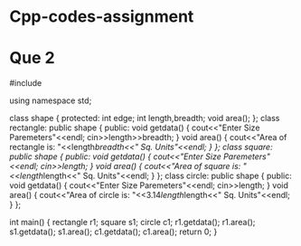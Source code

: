 # Cpp-codes-assignment
# Que 2

#include <iostream>

using namespace std;

class shape
{
    protected:
    int edge;
    int length,breadth;
    void area();
};
class rectangle: public shape
{
    public:
    void getdata()
    {
        cout<<"Enter Size Paremeters"<<endl;
        cin>>length>>breadth;
    }
    void area()
    {
        cout<<"Area of rectangle is: "<<length*breadth<<" Sq. Units"<<endl;
    }
};
class square: public shape
{
    public:
    void getdata()
    {
        cout<<"Enter Size Paremeters"<<endl;
        cin>>length;
    }
    void area()
    {
        cout<<"Area of square is: "<<length*length<<" Sq. Units"<<endl;
    }
};
class circle: public shape
{
    public:
    void getdata()
    {
        cout<<"Enter Size Paremeters"<<endl;
        cin>>length;
    }
    void area()
    {
        cout<<"Area of circle is: "<<3.14*length*length<<" Sq. Units"<<endl;
    }
};

int main()
{
    rectangle r1;
    square s1;
    circle c1;
    r1.getdata();
    r1.area();
    s1.getdata();
    s1.area();
    c1.getdata();
    c1.area();
    return 0;
}
